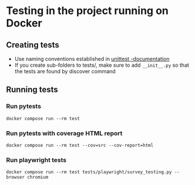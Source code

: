 # Testing in the project running on Docker

## Creating tests

- Use naming conventions established in [unittest -documentation](https://docs.python.org/3/library/unittest.html#basic-example)
- If you create sub-folders to tests/, make sure to add `__init__.py` so that the tests are found by discover command

## Running tests

### Run pytests

```
docker compose run --rm test
```

### Run pytests with coverage HTML report

```
docker compose run --rm test --cov=src --cov-report=html
```

### Run playwright tests

```
docker compose run --rm test tests/playwright/survey_testing.py --browser chromium
```
